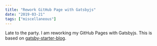 ```yaml
---
title: "Rework GitHub Page with Gatsbyjs"
date: "2019-03-21"
tags: ["miscellaneous"]
---
```


Late to the party. I am reworking my GitHub Pages with Gatsbyjs. This is based on [gatsby-starter-blog](https://github.com/gatsbyjs/gatsby-starter-blog).
